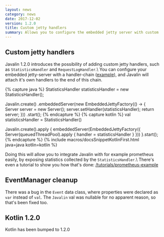 ```yaml
---
layout: news
category: news
date: 2017-12-02
version: 1.2.0
title: Custom jetty handlers
summary: Allows you to configure the embedded jetty server with custom handlers
---
```


## Custom jetty handlers
Javalin 1.2.0 introduces the possibility of adding custom jetty handlers, such as `StatisticsHandler` and `RequestLogHandler`.\\
You can configure your embedded jetty-server with a handler-chain
([example](https://github.com/javalin/javalin/blob/master/src/test/java/io/javalin/TestCustomJetty.java#L66-L82)),
and Javalin will attach it's own handlers to the end of this chain.

{% capture java %}
StatisticsHandler statisticsHandler = new StatisticsHandler();

Javalin.create()
    .embeddedServer(new EmbeddedJettyFactory(() -> {
        Server server = new Server();
        server.setHandler(statisticsHandler);
        return server;
    }))
    .start();
{% endcapture %}
{% capture kotlin %}
val statisticsHandler = StatisticsHandler()

Javalin.create().apply {
    embeddedServer(EmbeddedJettyFactory({
        Server(queuedThreadPool).apply {
            handler = statisticsHandler
        }
    }))
}.start();
{% endcapture %}
{% include macros/docsSnippetKotlinFirst.html java=java kotlin=kotlin %}

Doing this will allow you to integrate Javalin with for example prometheus easily,
by exposing statistics collected by the `StatisticsHandler`.\\
There's even a tutorial to show you how that's done: [/tutorials/prometheus-example](/tutorials/prometheus-example)

## EventManager cleanup
There was a bug in the `Event` data class, where properties were declared as `var` instead of `val`.
The `Javalin` val was nullable for no apparent reason, so that's been fixed too.

## Kotlin 1.2.0
Kotlin has been bumped to 1.2.0

